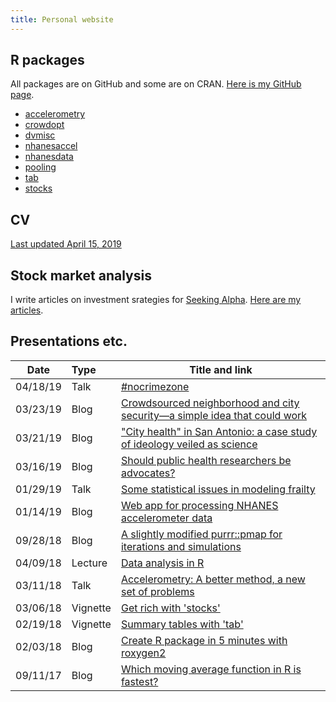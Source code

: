 ```yaml
---
title: Personal website
---
```


## R packages

All packages are on GitHub and some are on CRAN. [Here is my GitHub page](https://github.com/vandomed).

* [accelerometry](https://cran.r-project.org/web/packages/accelerometry/index.html) <br>
* [crowdopt](https://github.com/vandomed/crowdopt) <br>
* [dvmisc](https://cran.r-project.org/web/packages/dvmisc/index.html) <br>
* [nhanesaccel](https://github.com/vandomed/nhanesaccel) <br>
* [nhanesdata](https://github.com/vandomed/nhanesdata) <br>
* [pooling](https://cran.r-project.org/web/packages/pooling/index.html) <br>
* [tab](https://cran.r-project.org/web/packages/tab/index.html) <br>
* [stocks](https://cran.r-project.org/web/packages/stocks/index.html) <br>

## CV

[Last updated April 15, 2019](https://vandomed.github.io/dane_vandomelen_4_15_19.html)

## Stock market analysis

I write articles on investment srategies for [Seeking Alpha](https://seekingalpha.com/). [Here are my articles](https://seekingalpha.com/author/dane-van-domelen/articles#articles).

## Presentations etc.

Date     | Type     | Title and link
---      | :---     | ---
04/18/19 | Talk     | [#nocrimezone](vandomed.github.io/wit_nocrimezone_4_18_19.html)
03/23/19 | Blog     | [Crowdsourced neighborhood and city security&mdash;a simple idea that could work](https://medium.com/@vandomed/crowdsourced-neighborhood-and-city-security-a-simple-idea-that-could-work-84957edb69da)
03/21/19 | Blog     | ["City health" in San Antonio: a case study of ideology veiled as science](https://medium.com/@vandomed/city-health-in-san-antonio-a-case-study-of-ideology-veiled-as-science-878fd33ad462)
03/16/19 | Blog     | [Should public health researchers be advocates?](vandomed.github.io/publichealth_advocates.html)
01/29/19 | Talk     | [Some statistical issues in modeling frailty](vandomed.github.io/eba_1_28_19.pdf)
01/14/19 | Blog     | [Web app for processing NHANES accelerometer data](vandomed.github.io/process_nhanes_app.html)
09/28/18 | Blog     | [A slightly modified purrr::pmap for iterations and simulations](https://vandomed.github.io/iterate_9_29_18.html)
04/09/18 | Lecture  | [Data analysis in R](https://vandomed.github.io/analysis_lecture_2018.pdf)
03/11/18 | Talk     | [Accelerometry: A better method, a new set of problems](https://sites.duke.edu/diss2017/files/2017/09/S3B_dane_slides.pdf) 
03/06/18 | Vignette | [Get rich with 'stocks'](https://vandomed.github.io/stocks.html) 
02/19/18 | Vignette | [Summary tables with 'tab'](https://vandomed.github.io/tab.html) 
02/03/18 | Blog     | [Create R package in 5 minutes with roxygen2](https://vandomed.github.io/build_rpackage.html) 
09/11/17 | Blog     | [Which moving average function in R is fastest?](https://vandomed.github.io/moving_averages.html)
